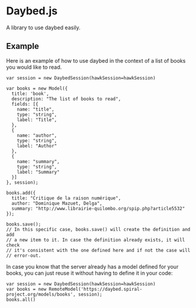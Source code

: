 # Daybed.js

A library to use daybed easily.

## Example

Here is an example of how to use daybed in the context of a list of books you
would like to read.

    var session = new DaybedSession(hawkSession=hawkSession)

    var books = new Model({
      title: 'book',
      description: "The list of books to read",
      fields: [{
        name: "title",
        type: "string",
        label: "Title",
      },
      {
        name: "author",
        type: "string",
        label: "Author"
      },
      {
        name: "summary",
        type: "string",
        label: "Summary"
      }]
    }, session);

    books.add({
      title: "Critique de la raison numérique",
      author: "Dominique Mazuet, Delga",
      summary: "http://www.librairie-quilombo.org/spip.php?article5532"
    });

    books.save();
    // In this specific case, books.save() will create the definition and add
    // a new item to it. In case the definition already exists, it will check
    // it's consistent with the one defined here and if not the case will
    // error-out.

In case you know that the server already has a model defined for your books,
you can just reuse it without having to define it in your code:

    var session = new DaybedSession(hawkSession=hawkSession)
    var books = new RemoteModel('https://daybed.spiral-project.org/models/books', session);
    books.all()

